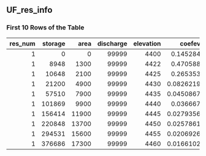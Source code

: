 ## UF_res_info
### First 10 Rows of the Table
|   res_num |   storage |   area |   discharge |   elevation |    coefev |
|----------:|----------:|-------:|------------:|------------:|----------:|
|         1 |         0 |      0 |       99999 |        4400 | 0.145284  |
|         1 |      8948 |   1300 |       99999 |        4422 | 0.470588  |
|         1 |     10648 |   2100 |       99999 |        4425 | 0.265353  |
|         1 |     21200 |   4900 |       99999 |        4430 | 0.0826219 |
|         1 |     57510 |   7900 |       99999 |        4435 | 0.0450867 |
|         1 |    101869 |   9900 |       99999 |        4440 | 0.036667  |
|         1 |    156414 |  11900 |       99999 |        4445 | 0.0279356 |
|         1 |    220848 |  13700 |       99999 |        4450 | 0.0257861 |
|         1 |    294531 |  15600 |       99999 |        4455 | 0.0206926 |
|         1 |    376686 |  17300 |       99999 |        4460 | 0.0166102 |